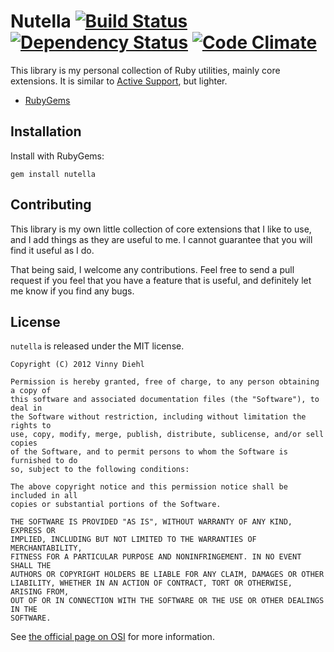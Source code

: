 # Nutella [![Build Status](https://secure.travis-ci.org/gbchaosmaster/nutella.png)](http://travis-ci.org/gbchaosmaster/nutella) [![Dependency Status](https://gemnasium.com/gbchaosmaster/nutella.png)](https://gemnasium.com/gbchaosmaster/nutella) [![Code Climate](https://codeclimate.com/badge.png)](https://codeclimate.com/github/gbchaosmaster/nutella)

This library is my personal collection of Ruby utilities, mainly core
extensions. It is similar to
[Active Support](https://github.com/rails/rails/tree/master/activesupport),
but lighter.

 * [RubyGems](https://rubygems.org/gems/nutella)

## Installation

Install with RubyGems:

```Shell
gem install nutella
```

## Contributing

This library is my own little collection of core extensions that I like to use,
and I add things as they are useful to me. I cannot guarantee that you will
find it useful as I do.

That being said, I welcome any contributions. Feel free to send a pull request
if you feel that you have a feature that is useful, and definitely let me know
if you find any bugs.

## License

```nutella``` is released under the MIT license.

```
Copyright (C) 2012 Vinny Diehl

Permission is hereby granted, free of charge, to any person obtaining a copy of
this software and associated documentation files (the "Software"), to deal in
the Software without restriction, including without limitation the rights to
use, copy, modify, merge, publish, distribute, sublicense, and/or sell copies
of the Software, and to permit persons to whom the Software is furnished to do
so, subject to the following conditions:

The above copyright notice and this permission notice shall be included in all
copies or substantial portions of the Software.

THE SOFTWARE IS PROVIDED "AS IS", WITHOUT WARRANTY OF ANY KIND, EXPRESS OR
IMPLIED, INCLUDING BUT NOT LIMITED TO THE WARRANTIES OF MERCHANTABILITY,
FITNESS FOR A PARTICULAR PURPOSE AND NONINFRINGEMENT. IN NO EVENT SHALL THE
AUTHORS OR COPYRIGHT HOLDERS BE LIABLE FOR ANY CLAIM, DAMAGES OR OTHER
LIABILITY, WHETHER IN AN ACTION OF CONTRACT, TORT OR OTHERWISE, ARISING FROM,
OUT OF OR IN CONNECTION WITH THE SOFTWARE OR THE USE OR OTHER DEALINGS IN THE
SOFTWARE.
```

See [the official page on OSI](http://opensource.org/licenses/MIT) for more
information.

